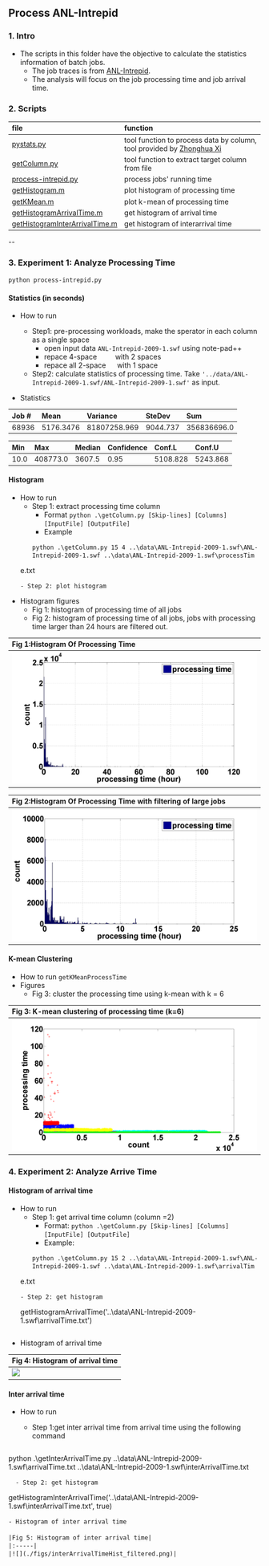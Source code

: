 ## Process ANL-Intrepid 

### 1. Intro
- The scripts in this folder have the objective to calculate the statistics information of batch jobs. 
  - The job traces is from [ANL-Intrepid](../traces/intrepid.md).
  - The analysis will focus on the job processing time and job arrival time.

### 2. Scripts
|file| function|
|:---|:--------|
|[pystats.py](./pystats.py)| tool function to process data by column, tool provided by [Zhonghua Xi](https://github.com/xizhonghua/pystats)|
|[getColumn.py](./getColumn.py)| tool function to extract target column from file|
|[process-intrepid.py](./process-intrepid.py)| process jobs' running time|
|[getHistogram.m](./getHistogram.m)| plot histogram of processing time|
|[getKMean.m](./getKMean.m)| plot k-mean of processing time|
|[getHistogramArrivalTime.m](./getHistogramArrivalTime.m)| get histogram of arrival time|
|[getHistogramInterArrivalTime.m](./getHistogramInterArrivalTime.m)| get histogram of interarrival time|

--
### 3. Experiment 1: Analyze Processing Time

  
  ```
  python process-intrepid.py
  ```

#### Statistics (in seconds)

- How to run
  - Step1: pre-processing workloads, make the sperator in each column as a single space
    - open input data `ANL-Intrepid-2009-1.swf` using note-pad++
    - repace 4-space `    ` with 2 spaces `  `
    - repace all 2-space `  ` with 1 space ` `
  - Step2: calculate statistics of processing time. Take `'../data/ANL-Intrepid-2009-1.swf/ANL-Intrepid-2009-1.swf'` as input.

- Statistics 

|Job \#| Mean| Variance| SteDev| Sum|
|:------|:------|:------|:------|:------|
| 68936| 5176.3476| 81807258.969| 9044.737| 356836696.0| 

Min| Max| Median| Confidence| Conf.L| Conf.U|
|:------|:------|:------|:------|:------|:------|
|10.0| 408773.0| 3607.5 |0.95| 5108.828| 5243.868|

#### Histogram
- How to run
  - Step 1: extract processing time column
    - Format `python .\getColumn.py [Skip-lines] [Columns] [InputFile] [OutputFile]`
    - Example 
    ```
    python .\getColumn.py 15 4 ..\data\ANL-Intrepid-2009-1.swf\ANL-Intrepid-2009-1.swf ..\data\ANL-Intrepid-2009-1.swf\processTim
  e.txt
    ```
  - Step 2: plot histogram
- Histogram figures
  - Fig 1: histogram of processing time of all jobs
  - Fig 2: histogram of processing time of all jobs, jobs with processing time larger than 24 hours are filtered out.
  
|Fig 1:Histogram Of Processing Time| 
|:--| 
|![](figs/processingTimeHist.png)| 

|Fig 2:Histogram Of Processing Time with filtering of large jobs| 
|:--| 
|![](figs/processingTimeHist_filtered.png)| 

#### K-mean Clustering
- How to run
  `getKMeanProcessTime`
- Figures
  - Fig 3: cluster the processing time using k-mean with k = 6
  
|Fig 3: K-mean clustering of processing time (k=6)| 
|:----|
|![](./figs/processingTimeHist_k-mean.png)|


### 4. Experiment 2: Analyze Arrive Time
#### Histogram of arrival time
- How to run
  - Step 1: get arrival time column (column =2)
    - Format: `python .\getColumn.py [Skip-lines] [Columns] [InputFile] [OutputFile]`
    - Example: 
    ```
    python .\getColumn.py 15 2 ..\data\ANL-Intrepid-2009-1.swf\ANL-Intrepid-2009-1.swf ..\data\ANL-Intrepid-2009-1.swf\arrivalTim
  e.txt
  ```
  - Step 2: get histogram 
  ```
  getHistogramArrivalTime('..\data\ANL-Intrepid-2009-1.swf\arrivalTime.txt')
  ```
  
- Histogram of arrival time

|Fig 4: Histogram of arrival time |
|:----|
|![](figs/arrivalTimeHist.png)|


#### Inter arrival time
- How to run
  - Step 1:get inter arrival time from arrival time using the following command
  
  ```
python .\getInterArrivalTime.py ..\data\ANL-Intrepid-2009-1.swf\arrivalTime.txt ..\data\ANL-Intrepid-2009-1.swf\interArrivalTime.txt
```
  - Step 2: get histogram
  ```
   getHistogramInterArrivalTime('..\data\ANL-Intrepid-2009-1.swf\interArrivalTime.txt', true)
  ```
- Histogram of inter arrival time

|Fig 5: Histogram of inter arrival time|
|:-----|
|![](./figs/interArrivalTimeHist_filtered.png)|
